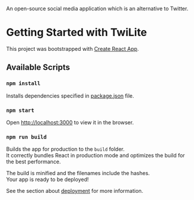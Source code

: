 An open-source social media application which is an alternative to Twitter.

# Getting Started with TwiLite

This project was bootstrapped with [Create React App](https://github.com/facebook/create-react-app).

## Available Scripts
### `npm install`

Installs dependencies specified in [package.json](package.json) file.

### `npm start`

Open [http://localhost:3000](http://localhost:3000) to view it in the browser.

### `npm run build`

Builds the app for production to the `build` folder.\
It correctly bundles React in production mode and optimizes the build for the best performance.

The build is minified and the filenames include the hashes.\
Your app is ready to be deployed!

See the section about [deployment](https://facebook.github.io/create-react-app/docs/deployment) for more information.
